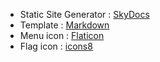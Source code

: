 - Static Site Generator : [SkyDocs](https://skydocs.skyost.eu/en/) <br/>
- Template : [Markdown](https://www.markdownguide.org/) <br/>
- Menu icon : [Flaticon](https://www.flaticon.com/free-icons/extensible-markup-language)
- Flag icon : [icons8](https://icons8.com)
